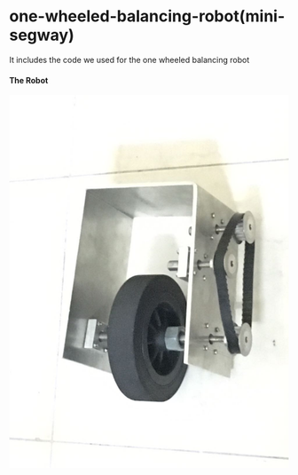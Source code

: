 # one-wheeled-balancing-robot(mini-segway)
It includes the code we used for the one wheeled balancing robot


#### The Robot 
![Bot](https://github.com/nsidn98/One-Wheeled-Balancing-Robot/blob/master/Media/PHOTO-2017-09-19-22-26-37.jpg)
